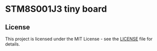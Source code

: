 # STM8S001J3 tiny board

## License
This project is licensed under the MIT License - see the [LICENSE](/master/LICENSE) file for details.